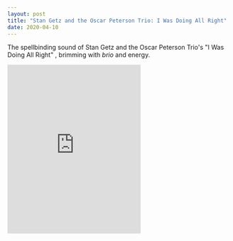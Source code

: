 ```yaml
---
layout: post
title: "Stan Getz and the Oscar Peterson Trio: I Was Doing All Right"
date: 2020-04-10
---
```


The spellbinding sound of Stan Getz and the Oscar Peterson Trio's "I Was Doing All Right" , brimming with *brio* and energy.

<iframe src="https://open.spotify.com/embed/track/2pday5uCrVYBdUgvldUJWm" width="300" height="380" frameborder="0" allowtransparency="true" allow="encrypted-media"></iframe>